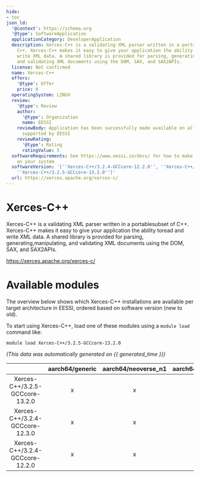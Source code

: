 ```yaml
---
hide:
- toc
json_ld:
  '@context': https://schema.org
  '@type': SoftwareApplication
  applicationCategory: DeveloperApplication
  description: Xerces-C++ is a validating XML parser written in a portablesubset of
    C++. Xerces-C++ makes it easy to give your application the ability toread and
    write XML data. A shared library is provided for parsing, generating,manipulating,
    and validating XML documents using the DOM, SAX, and SAX2APIs.
  license: Not confirmed
  name: Xerces-C++
  offers:
    '@type': Offer
    price: 0
  operatingSystem: LINUX
  review:
    '@type': Review
    author:
      '@type': Organization
      name: EESSI
    reviewBody: Application has been successfully made available on all architectures
      supported by EESSI
    reviewRating:
      '@type': Rating
      ratingValue: 5
  softwareRequirements: See https://www.eessi.io/docs/ for how to make EESSI available
    on your system
  softwareVersion: '[''Xerces-C++/3.2.4-GCCcore-12.2.0'', ''Xerces-C++/3.2.4-GCCcore-12.3.0'',
    ''Xerces-C++/3.2.5-GCCcore-13.2.0'']'
  url: https://xerces.apache.org/xerces-c/
---
```


Xerces-C++
==========


Xerces-C++ is a validating XML parser written in a portablesubset of C++. Xerces-C++ makes it easy to give your application the ability toread and write XML data. A shared library is provided for parsing, generating,manipulating, and validating XML documents using the DOM, SAX, and SAX2APIs.

https://xerces.apache.org/xerces-c/
# Available modules


The overview below shows which Xerces-C++ installations are available per target architecture in EESSI, ordered based on software version (new to old).

To start using Xerces-C++, load one of these modules using a `module load` command like:

```shell
module load Xerces-C++/3.2.5-GCCcore-13.2.0
```

*(This data was automatically generated on {{ generated_time }})*  

| |aarch64/generic|aarch64/neoverse_n1|aarch64/neoverse_v1|aarch64/nvidia|x86_64/generic|x86_64/amd/zen2|x86_64/amd/zen3|x86_64/amd/zen4|x86_64/intel/haswell|x86_64/intel/sapphirerapids|x86_64/intel/skylake_avx512|aarch64/nvidia/grace|
| :---: | :---: | :---: | :---: | :---: | :---: | :---: | :---: | :---: | :---: | :---: | :---: | :---: |
|Xerces-C++/3.2.5-GCCcore-13.2.0|x|x|x|-|x|x|x|x|x|x|x|x|
|Xerces-C++/3.2.4-GCCcore-12.3.0|x|x|x|-|x|x|x|x|x|x|x|x|
|Xerces-C++/3.2.4-GCCcore-12.2.0|x|x|x|-|x|x|x|x|x|x|x|x|
